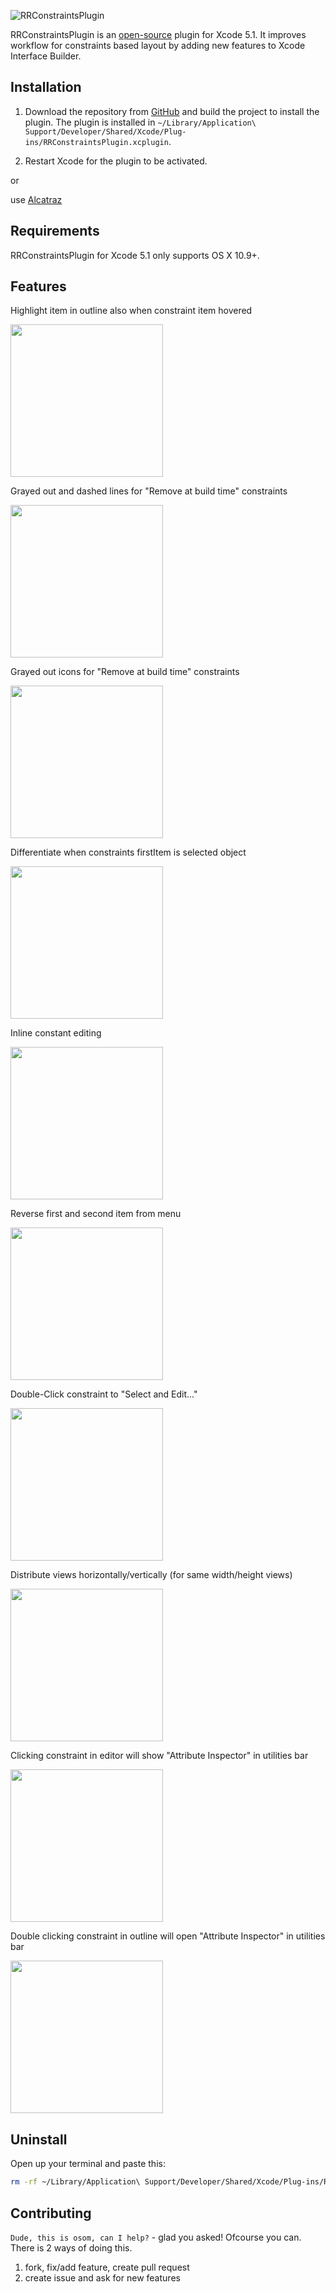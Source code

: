 ![RRConstraintsPlugin](https://raw.github.com/RolandasRazma/RRConstraintsPlugin/master/RRConstraintsPlugin/Resources/Images/header@2x.png)


RRConstraintsPlugin is an [open-source](https://github.com/RolandasRazma/RRConstraintsPlugin) plugin for Xcode 5.1. It improves workflow for constraints based layout by adding new features to Xcode Interface Builder.


## Installation

1. Download the repository from [GitHub](https://github.com/RolandasRazma/RRConstraintsPlugin) and build the project to install the plugin. The plugin is installed in `~/Library/Application\ Support/Developer/Shared/Xcode/Plug-ins/RRConstraintsPlugin.xcplugin`.

2. Restart Xcode for the plugin to be activated.

or 

use [Alcatraz](https://github.com/supermarin/Alcatraz)


## Requirements

RRConstraintsPlugin for Xcode 5.1 only supports OS X 10.9+.


## Features

Highlight item in outline also when constraint item hovered

<img src="https://raw.github.com/RolandasRazma/RRConstraintsPlugin/develop/RRConstraintsPlugin/Resources/ChangeLog/Images/highlite_in_outline_on_hover.png" width="244">


Grayed out and dashed lines for "Remove at build time" constraints

<img src="https://raw.github.com/RolandasRazma/RRConstraintsPlugin/develop/RRConstraintsPlugin/Resources/ChangeLog/Images/remove_at_build_time_gray_dash.png" width="244">


Grayed out icons for "Remove at build time" constraints

<img src="https://raw.github.com/RolandasRazma/RRConstraintsPlugin/develop/RRConstraintsPlugin/Resources/ChangeLog/Images/remove_at_build_time.png" width="244">


Differentiate when constraints firstItem is selected object

<img src="https://raw.github.com/RolandasRazma/RRConstraintsPlugin/develop/RRConstraintsPlugin/Resources/ChangeLog/Images/differentiate_when_firstitem.png" width="244">


Inline constant editing

<img src="https://raw.github.com/RolandasRazma/RRConstraintsPlugin/develop/RRConstraintsPlugin/Resources/ChangeLog/Images/inline_constant_editing.png" width="244">


Reverse first and second item from menu

<img src="https://raw.github.com/RolandasRazma/RRConstraintsPlugin/develop/RRConstraintsPlugin/Resources/ChangeLog/Images/reverse_first_and_second-item_from_menu.png" width="244">


Double-Click constraint to "Select and Edit..."

<img src="https://raw.github.com/RolandasRazma/RRConstraintsPlugin/develop/RRConstraintsPlugin/Resources/ChangeLog/Images/double_click_to_edit.png" width="244">


Distribute views horizontally/vertically (for same width/height views)

<img src="https://raw.github.com/RolandasRazma/RRConstraintsPlugin/develop/RRConstraintsPlugin/Resources/ChangeLog/Images/distribute_views.png" width="244">


Clicking constraint in editor will show "Attribute Inspector" in utilities bar

<img src="https://raw.github.com/RolandasRazma/RRConstraintsPlugin/develop/RRConstraintsPlugin/Resources/ChangeLog/Images/constraint_in_editor_attribute_inspector.png" width="244">


Double clicking constraint in outline will open "Attribute Inspector" in utilities bar

<img src="https://raw.github.com/RolandasRazma/RRConstraintsPlugin/develop/RRConstraintsPlugin/Resources/ChangeLog/Images/double_click_constraint_in_outline_attribute_inspector.png" width="244">


## Uninstall

Open up your terminal and paste this: 

```bash
rm -rf ~/Library/Application\ Support/Developer/Shared/Xcode/Plug-ins/RRConstraintsPlugin.xcplugin
```

## Contributing
`Dude, this is osom, can I help?` - glad you asked! Ofcourse you can. There is 2 ways of doing this.
 1. fork, fix/add feature, create pull request
 2. create issue and ask for new features

